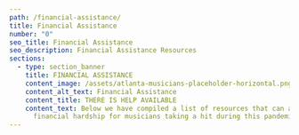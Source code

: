 ```yaml
---
path: /financial-assistance/
title: Financial Assistance
number: "0"
seo_title: Financial Assistance
seo_description: Financial Assistance Resources
sections:
  - type: section_banner
    title: FINANCIAL ASSISTANCE
    content_image: /assets/atlanta-musicians-placeholder-horizontal.png
    content_alt_text: Financial Assistance
    content_title: THERE IS HELP AVAILABLE
    content_text: Below we have compiled a list of resources that can assist in
      financial hardship for musicians taking a hit during this pandemic.
---
```

